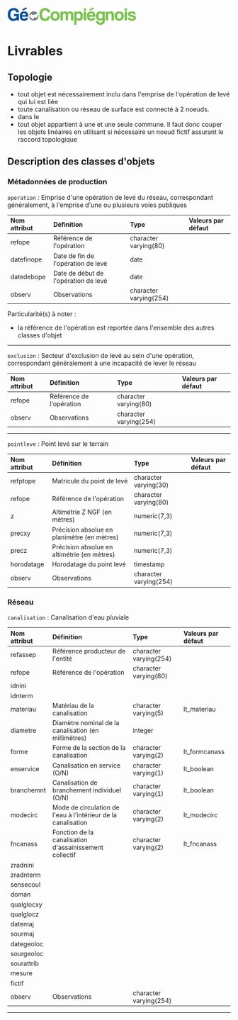 ![picto](/doc/img/Logo_web-GeoCompiegnois.png)

# Livrables

## Topologie

- tout objet est nécessairement inclu dans l'emprise de l'opération de levé qui lui est liée
- toute canalisation ou réseau de surface est connecté à 2 noeuds.
- dans le
- tout objet appartient à une et une seule commune. Il faut donc couper les objets linéaires en utilisant si nécessaire un noeud fictif assurant le raccord topologique

## Description des classes d'objets


### Métadonnées de production
  
`operation` : Emprise d'une opération de levé du réseau, correspondant généralement, à l'emprise d'une ou plusieurs voies publiques
   
|Nom attribut | Définition | Type | Valeurs par défaut |
|:---|:---|:---|:---|
|refope|Référence de l'opération|character varying(80)| |
|datefinope|Date de fin de l'opération de levé|date| |
|datedebope|Date de début de l'opération de levé|date| |
|observ|Observations|character varying(254)| |

Particularité(s) à noter :
* la référence de l'opération est reportée dans l'ensemble des autres classes d'objet
---
  
`exclusion` : Secteur d'exclusion de levé au sein d'une opération, correspondant généralement à une incapacité de lever le réseau
   
|Nom attribut | Définition | Type | Valeurs par défaut |
|:---|:---|:---|:---|
|refope|Référence de l'opération|character varying(80)| |
|observ|Observations|character varying(254)| |

---

`pointleve` : Point levé sur le terrain
   
|Nom attribut | Définition | Type | Valeurs par défaut |
|:---|:---|:---|:---|
|refptope|Matricule du point de levé|character varying(30)| |
|refope|Référence de l'opération|character varying(80)| |
|z|Altimétrie Z NGF (en mètres)|numeric(7,3)| |
|precxy|Précision absolue en planimètre (en mètres)|numeric(7,3)| |
|precz|Précision absolue en altimétrie (en mètres)|numeric(7,3)| |
|horodatage|Horodatage du point levé|timestamp| |
|observ|Observations|character varying(254)| |

### Réseau

`canalisation` : Canalisation d'eau pluviale
   
|Nom attribut | Définition | Type | Valeurs par défaut |
|:---|:---|:---|:---|
|refassep|Référence producteur de l'entité|character varying(254)| |
|refope|Référence de l'opération|character varying(80)| |
|idnini| | | |
|idnterm| | | |
|materiau|Matériau de la canalisation|character varying(5)|lt_materiau|
|diametre|Diamètre nominal de la canalisation (en millimètres)|integer| |
|forme|Forme de la section de la canalisation|character varying(2)|lt_formcanass|
|enservice|Canalisation en service (O/N)|character varying(1)|lt_boolean|
|branchemnt|Canalisation de branchement individuel (O/N)|character varying(1)|lt_boolean|
|modecirc|Mode de circulation de l'eau à l'intérieur de la canalisation|character varying(2)|lt_modecirc|
|fncanass|Fonction de la canalisation d'assainissement collectif|character varying(2)|lt_fncanass|
|zradnini| | | |
|zradnterm| | | |
|sensecoul| | | |
|doman| | | |
|qualglocxy| | | |
|qualglocz| | | |
|datemaj| | | |
|sourmaj| | | |
|dategeoloc| | | |
|sourgeoloc| | | |
|sourattrib| | | |
|mesure| | | |
|fictif| | | |
|observ|Observations|character varying(254)| |

---
